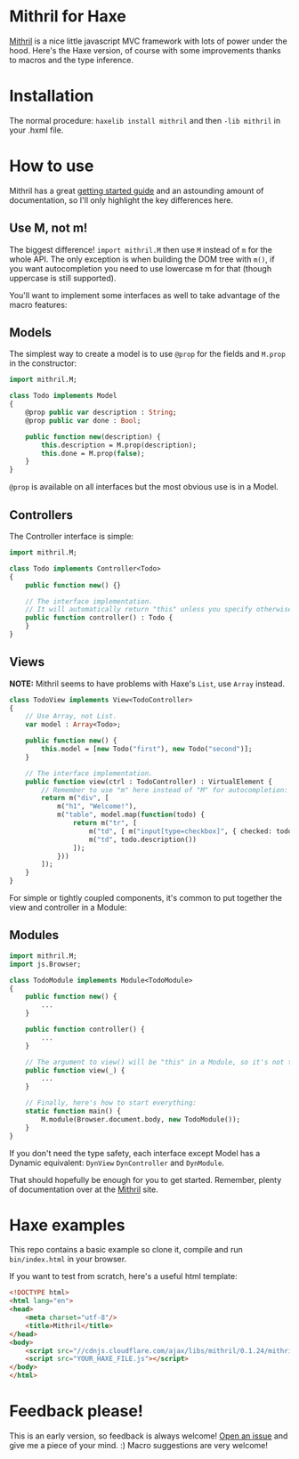 # Mithril for Haxe

[Mithril](http://lhorie.github.io/mithril/index.html) is a nice little javascript MVC framework with lots of power under the hood. Here's the Haxe version, of course with some improvements thanks to macros and the type inference.

# Installation

The normal procedure: `haxelib install mithril` and then `-lib mithril` in your .hxml file.

# How to use

Mithril has a great [getting started guide](http://lhorie.github.io/mithril/getting-started.html) and an astounding amount of documentation, so I'll only highlight the key differences here.

## Use M, not m!

The biggest difference! `import mithril.M` then use `M` instead of `m` for the whole API. The only exception is when building the DOM tree with `m()`, if you want autocompletion you need to use lowercase m for that (though uppercase is still supported).

You'll want to implement some interfaces as well to take advantage of the macro features:

## Models

The simplest way to create a model is to use `@prop` for the fields and `M.prop` in the constructor:

```haxe
import mithril.M;

class Todo implements Model
{
    @prop public var description : String;
    @prop public var done : Bool;

    public function new(description) {
        this.description = M.prop(description);
        this.done = M.prop(false);
    }
}
```

`@prop` is available on all interfaces but the most obvious use is in a Model.

## Controllers

The Controller interface is simple:

```haxe
import mithril.M;

class Todo implements Controller<Todo>
{
    public function new() {}

    // The interface implementation.
    // It will automatically return "this" unless you specify otherwise.
    public function controller() : Todo {
    }
}
```

## Views

**NOTE:** Mithril seems to have problems with Haxe's `List`, use `Array` instead.

```haxe
class TodoView implements View<TodoController>
{
    // Use Array, not List.
    var model : Array<Todo>;

    public function new() {
        this.model = [new Todo("first"), new Todo("second")];
    }

    // The interface implementation.
    public function view(ctrl : TodoController) : VirtualElement {
        // Remember to use "m" here instead of "M" for autocompletion:
        return m("div", [
            m("h1", "Welcome!"),
            m("table", model.map(function(todo) {
                return m("tr", [
                    m("td", [ m("input[type=checkbox]", { checked: todo.done() }) ]),
                    m("td", todo.description())
                ]);
            }))
        ]);
    }
}
```

For simple or tightly coupled components, it's common to put together the view and controller in a Module:

## Modules

```haxe
import mithril.M;
import js.Browser;

class TodoModule implements Module<TodoModule>
{
    public function new() {
        ...
    }

    public function controller() {
        ...
    }

    // The argument to view() will be "this" in a Module, so it's not that useful.
    public function view(_) {
        ...
    }

    // Finally, here's how to start everything:
    static function main() {
        M.module(Browser.document.body, new TodoModule());
    }
}
```

If you don't need the type safety, each interface except Model has a Dynamic equivalent: `DynView` `DynController` and `DynModule`.

That should hopefully be enough for you to get started. Remember, plenty of documentation over at the [Mithril](http://lhorie.github.io/mithril/index.html) site.

# Haxe examples

This repo contains a basic example so clone it, compile and run `bin/index.html` in your browser.

If you want to test from scratch, here's a useful html template:

```html
<!DOCTYPE html>
<html lang="en">
<head>
    <meta charset="utf-8"/>
    <title>Mithril</title>
</head>
<body>
    <script src="//cdnjs.cloudflare.com/ajax/libs/mithril/0.1.24/mithril.min.js"></script>
    <script src="YOUR_HAXE_FILE.js"></script>
</body>
</html>
```

# Feedback please!

This is an early version, so feedback is always welcome! [Open an issue](https://github.com/ciscoheat/mithril-hx/issues) and give me a piece of your mind. :) Macro suggestions are very welcome!
